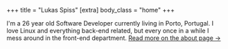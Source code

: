 +++
title = "Lukas Spiss"
[extra]
body_class = "home"
+++

I'm a 26 year old Software Developer currently living in Porto, Portugal.
I love Linux and everything back-end related, but every once in a while I mess around in the front-end department.    [Read more on the about page →](@/about.md)